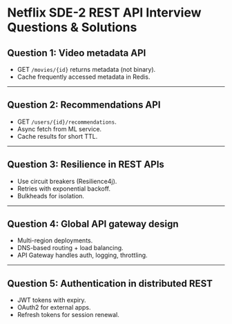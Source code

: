 # Netflix SDE-2 REST API Interview Questions & Solutions

## Question 1: Video metadata API

-   GET `/movies/{id}` returns metadata (not binary).
-   Cache frequently accessed metadata in Redis.

------------------------------------------------------------------------

## Question 2: Recommendations API

-   GET `/users/{id}/recommendations`.
-   Async fetch from ML service.
-   Cache results for short TTL.

------------------------------------------------------------------------

## Question 3: Resilience in REST APIs

-   Use circuit breakers (Resilience4j).
-   Retries with exponential backoff.
-   Bulkheads for isolation.

------------------------------------------------------------------------

## Question 4: Global API gateway design

-   Multi-region deployments.
-   DNS-based routing + load balancing.
-   API Gateway handles auth, logging, throttling.

------------------------------------------------------------------------

## Question 5: Authentication in distributed REST

-   JWT tokens with expiry.
-   OAuth2 for external apps.
-   Refresh tokens for session renewal.
